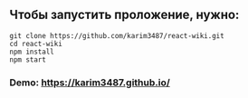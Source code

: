 ## Чтобы запустить проложение, нужно:
```
git clone https://github.com/karim3487/react-wiki.git
cd react-wiki
npm install
npm start
```

### Demo: https://karim3487.github.io/